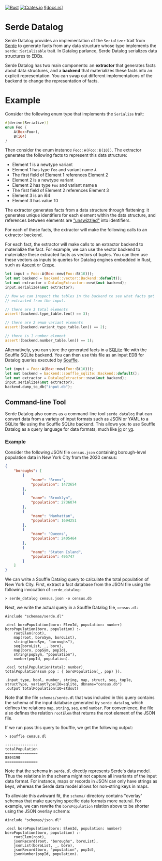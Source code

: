 [![Rust](https://github.com/rolph-recto/serde_datalog/actions/workflows/rust.yml/badge.svg)](https://github.com/rolph-recto/serde_datalog/actions/workflows/rust.yml)
[![Crates.io](https://img.shields.io/crates/v/serde_datalog?color=blue)](https://crates.io/crates/serde_datalog)
[![docs.rs]](https://img.shields.io/docsrs/serde_datalog)

# Serde Datalog

Serde Datalog provides an implementation of the `Serializer` trait from
[Serde](https://serde.rs/) to generate facts from any data structure whose type
implements the `serde::Serializable` trait. In Datalog parlance, Serde Datalog
serializes data structures to EDBs.

Serde Datalog has two main components: an **extractor** that generates facts
about data structures, and a **backend** that materializes these facts into
an explicit representation. You can swap out different implementations of the
backend to change the representation of facts.

# Example

Consider the following enum type that implements the `Serialize` trait:

```rust
#[derive(Serialize)]
enum Foo {
    A(Box<Foo>),
    B(i64)
}
```

Then consider the enum instance `Foo::A(Foo::B(10))`. The extractor
generates the following facts to represent this data structure:

- Element 1 is a newtype variant
- Element 1 has type `Foo` and variant name `A`
- The first field of Element 1 references Element 2
- Element 2 is a newtype variant
- Element 2 has type `Foo` and variant name `B`
- The first field of Element 2 references Element 3
- Element 3 is an i64
- Element 3 has value 10

The extractor generates facts from a data structure through flattening:
it generates unique identifiers for each element within the data structure,
and references between elements are
["unswizzled"](https://en.wikipedia.org/wiki/Pointer_swizzling)
into identifiers.

For each of these facts, the extractor will make the following calls to an
extractor backend.

For each fact, the extractor will make calls to an extractor backend 
to materialize the fact. For example, we can use the vector backend to
materialize these extracted facts as vectors of tuples.
You can then use these vectors as inputs to queries for Datalog engines embedded
in Rust, such as [Ascent](https://crates.io/crates/ascent) or
[Crepe](https://docs.rs/crepe/latest/crepe/).

```rust
let input = Foo::A(Box::new(Foo::B(10)));
let mut backend = backend::vector::Backend::default();
let mut extractor = DatalogExtractor::new(&mut backend);
input.serialize(&mut extractor);

// Now we can inspect the tables in the backend to see what facts got
// extracted from the input.

// there are 3 total elements
assert!(backend.type_table.len() == 3);

// there are 2 enum variant elements
assert!(backend.variant_type_table.len() == 2);

// there is 1 number element
assert!(backend.number_table.len() == 1);
```

Alternatively, you can store the generated facts in a [SQLite](https://sqlite)
file with the Souffle SQLite backend. You can then use this file as an input
EDB for Datalog queries executed by [Souffle](https://souffle-lang.github.io).

```rust
let input = Foo::A(Box::new(Foo::B(10)));
let mut backend = backend::souffle_sqlite::Backend::default();
let mut extractor = DatalogExtractor::new(&mut backend);
input.serialize(&mut extractor);
backend.dump_to_db("input.db");
```

## Command-line Tool

Serde Datalog also comes as a command-line tool `serde_datalog` that can convert
data from a variety of input formats such as JSON or YAML to a SQLite file
using the Souffle SQLite backend. This allows you to use Souffle Datalog as a
query language for data formats, much like [jq](https://jqlang.github.io/jq/)
or [yq](https://mikefarah.gitbook.io/yq).

### Example

Consider the following JSON file `census.json` containing borough-level
population data in New York City from the 2020 census:

```json
{
	"boroughs": [
		{
			"name": "Bronx",
			"population": 1472654
		},
		{
			"name": "Brooklyn",
			"population": 2736074
		},
		{
			"name": "Manhattan",
			"population": 1694251
		},
		{
			"name": "Queens",
			"population": 2405464
		},
		{
			"name": "Staten Island",
			"population": 495747
		}
	]
}
```

We can write a Souffle Datalog query to calculate the total population of
New York City. First, extract a fact database from the JSON file using
the following invocation of `serde_datalog`:

```
> serde_datalog census.json -o census.db
```

Next, we write the actual query in a Souffle Datalog file, `census.dl`:

```
#include "schemas/serde.dl"

.decl boroPopulation(boro: ElemId, population: number)
boroPopulation(boro, population) :-
    rootElem(root),
    map(root, boroSym, boroList),
    string(boroSym, "boroughs"),
    seq(boroList, _, boro),
    map(boro, popSym, popId),
    string(popSym, "population"),
    number(popId, population).

.decl totalPopulation(total: number)
totalPopulation(sum pop : { boroPopulation(_, pop) }).

.input type, bool, number, string, map, struct, seq, tuple, structType, variantType(IO=sqlite, dbname="census.db")
.output totalPopulation(IO=stdout)
```

Note that the file `schemas/serde.dl` that was included in this query contains
the schema of the input database generated by `serde_datalog`, which
defines the relations `map`, `string`, `seq`, and `number`. For convenience,
the file also defines the relation `rootElem` that returns the root element of
the JSON file.

If we run pass this query to Souffle, we get the following output:

```
> souffle census.dl

---------------
totalPopulation
===============
8804190
===============
```

Note that the schema in `serde.dl` directly represents Serde's data model.
Thus the relations in the schema might not capture all invariants of the
input data format. For instance, maps or records in JSON can only have strings
as keys, whereas the Serde data model allows for non-string keys in maps.

To alleviate this awkward fit, the `schema/` directory contains "overlay"
schemas that make querying specific data formats more natural. For example,
we can rewrite the `boroPopulation` relation above to be shorter using the
JSON overlay schema:

```
#include "schemas/json.dl"

.decl boroPopulation(boro: ElemId, population: number)
boroPopulation(boro, population) :-
    rootElem(root),
    jsonRecord(root, "boroughs", boroList),
    jsonList(boroList, _, boro),
    jsonRecord(boro, "population", popId),
    jsonNumber(popId, population).
```